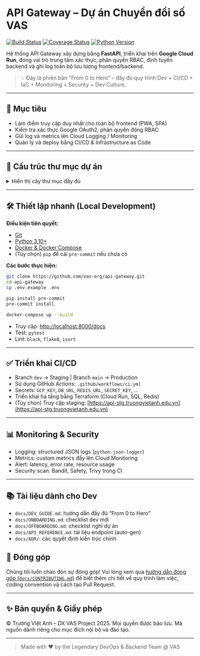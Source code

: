 # API Gateway – Dự án Chuyển đổi số VAS

[![Build Status](https://github.com/vas-org/api-gateway/actions/workflows/ci.yml/badge.svg)](https://github.com/vas-org/api-gateway/actions/workflows/ci.yml)
[![Coverage Status](https://coveralls.io/repos/github/vas-org/api-gateway/badge.svg?branch=main)](https://coveralls.io/github/vas-org/api-gateway?branch=main)
[![Python Version](https://img.shields.io/badge/python-3.10%2B-blue.svg)](https://www.python.org/downloads/)

Hệ thống API Gateway xây dựng bằng **FastAPI**, triển khai trên **Google Cloud Run**, đóng vai trò trung tâm xác thực, phân quyền RBAC, định tuyến backend và ghi log toàn bộ lưu lượng frontend/backend.

> 💡 Đây là phiên bản "From 0 to Hero" – đầy đủ quy trình Dev + CI/CD + IaC + Monitoring + Security + Dev Culture.

---

## 🚀 Mục tiêu

* Làm điểm truy cập duy nhất cho toàn bộ frontend (PWA, SPA)
* Kiểm tra xác thực Google OAuth2, phân quyền động RBAC
* Gửi log và metrics lên Cloud Logging / Monitoring
* Quản lý và deploy bằng CI/CD & Infrastructure as Code

---

## 📁 Cấu trúc thư mục dự án

<details>
<summary>Hiển thị cây thư mục đầy đủ</summary>

```bash
api-gateway/
├── .env.example
├── .gitignore
├── .pre-commit-config.yaml
├── README.md
├── config.py
├── main.py
├── requirements.in
├── requirements.txt
├── requirements-dev.txt
├── Dockerfile
├── docker-compose.yml
├── prestart.sh
│
├── auth/
│   ├── router.py
│   ├── services.py
│   ├── schemas.py
│   └── models.py
│
├── rbac/
│   ├── router.py
│   ├── services.py
│   ├── schemas.py
│   └── models.py
│
├── notify/
│   ├── router.py
│   ├── services.py
│   └── schemas.py
│
├── utils/
│   ├── logging.py
│   ├── exceptions.py
│   ├── security.py
│   ├── db.py
│   └── cache.py
│
├── tests/
│   ├── test_auth.py
│   ├── test_rbac.py
│   ├── test_notify.py
│   ├── conftest.py
│   └── __init__.py
│
├── ci/
│   ├── build-docker.sh
│   ├── deploy-cloudrun.sh
│   ├── bandit.yaml
│   └── trivy.yaml
│
├── .github/
│   └── workflows/
│       └── ci.yml
│
├── infra/
│   └── terraform/
│       ├── main.tf
│       ├── cloudrun.tf
│       ├── sql.tf
│       ├── redis.tf
│       ├── iam.tf
│       ├── variables.tf
│       └── outputs.tf
│
├── otel/
│   ├── otel-config.yaml
│   ├── metrics.py
│   ├── tracing.py
│   └── exporters/
│       └── logging.py
│
├── alerting/
│   ├── latency_alert.json
│   └── error_rate_alert.json
│
├── docs/
│   ├── DEV_GUIDE.md
│   ├── API_REFERENCE.md
│   ├── ONBOARDING.md
│   ├── OFFBOARDING.md
│   ├── CONTRIBUTING.md
│   └── ADR/
│       ├── adr-001-fastapi.md
│       └── adr-002-rbac-design.md
```

</details>

---

## 🛠️ Thiết lập nhanh (Local Development)

**Điều kiện tiên quyết:**

* [Git](https://git-scm.com/)
* [Python 3.10+](https://www.python.org/)
* [Docker & Docker Compose](https://www.docker.com/products/docker-desktop)
* (Tùy chọn) `pip` để cài `pre-commit` nếu chưa có

**Các bước thực hiện:**

```bash
git clone https://github.com/vas-org/api-gateway.git
cd api-gateway
cp .env.example .env

pip install pre-commit
pre-commit install

docker-compose up --build
```

* Truy cập: [http://localhost:8000/docs](http://localhost:8000/docs)
* Test: `pytest`
* Lint: `black`, `flake8`, `isort`

---

## ✅ Triển khai CI/CD

* Branch `dev` → Staging | Branch `main` → Production
* Sử dụng GitHub Actions: `.github/workflows/ci.yml`
* Secrets: `GCP_KEY`, `DB_URL`, `REDIS_URL`, `SECRET_KEY`, ...
* Triển khai hạ tầng bằng Terraform (Cloud Run, SQL, Redis)
* (Tùy chọn) Truy cập staging: [https://api-stg.truongvietanh.edu.vn](https://api-stg.truongvietanh.edu.vn)

---

## 📊 Monitoring & Security

* Logging: structured JSON logs (`python-json-logger`)
* Metrics: custom metrics đẩy lên Cloud Monitoring
* Alert: latency, error rate, resource usage
* Security scan: Bandit, Safety, Trivy trong CI

---

## 📚 Tài liệu dành cho Dev

* `docs/DEV_GUIDE.md`: hướng dẫn đầy đủ “From 0 to Hero”
* `docs/ONBOARDING.md`: checklist dev mới
* `docs/OFFBOARDING.md`: checklist nghỉ dự án
* `docs/API_REFERENCE.md`: tài liệu endpoint (auto-gen)
* `docs/ADR/`: các quyết định kiến trúc chính

## 🤝 Đóng góp

Chúng tôi luôn chào đón sự đóng góp! Vui lòng xem qua [hướng dẫn đóng góp (`docs/CONTRIBUTING.md`)](./docs/CONTRIBUTING.md) để biết thêm chi tiết về quy trình làm việc, coding convention và cách tạo Pull Request.

---

## ✨ Bản quyền & Giấy phép

© Trường Việt Anh – DX VAS Project 2025. Mọi quyền được bảo lưu. Mã nguồn dành riêng cho mục đích nội bộ và đào tạo.

---

> Made with ❤️ by the Legendary DevOps & Backend Team @ VAS
